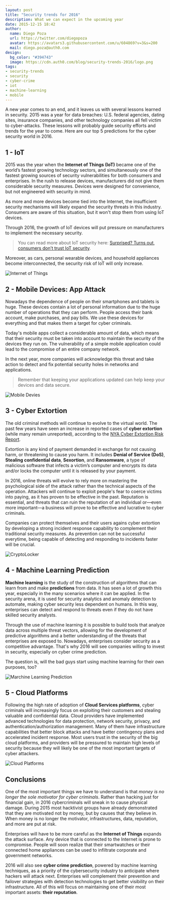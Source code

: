 ```yaml
---
layout: post
title: "Security trends for 2016"
description: What we can expect in the upcoming year
date: 2015-12-15 18:42
author: 
  name: Diego Poza
  url: https://twitter.com/diegopoza
  avatar: https://avatars3.githubusercontent.com/u/604869?v=3&s=200
  mail: diego.poza@auth0.com
design: 
  bg_color: "#394743"
  image: https://cdn.auth0.com/blog/security-trends-2016/logo.png
tags: 
- security-trends
- security
- cyber-crime
- iot
- machine-learning
- mobile
---
```

A new year comes to an end, and it leaves us with several lessons learned in security. 2015 was a year for data breaches: U.S. federal agencies, dating sites, insurance companies, and other technology companies all fell victim to cyber-attacks. These lessons will probably guide security efforts and trends for the year to come. Here are our top 5 predictions for the cyber security world in 2016.

## 1 - IoT
2015 was the year when the **Internet of Things (IoT)** became one of the world’s fastest growing technology sectors, and simultaneously one of the fastest growing sources of security vulnerabilities for both consumers and enterprises. In the rush to release devices, manufacturers did not give them considerable security measures. Devices were designed for convenience, but not engineered with security in mind.

As more and more devices become tied into the Internet, the insufficient security mechanisms will likely expand the security threats in this industry. Consumers are aware of this situation, but it won't stop them from using IoT devices.

Through 2016, the growth of IoT devices will put pressure on manufacturers to implement the necessary security.

> You can read more about IoT security here: [Surprised? Turns out, consumers don’t trust IoT security](https://auth0.com/blog/2015/11/06/surprised-turns-out-consumers-dont-trust-iot-security/).

Moreover, as cars, personal wearable devices, and household appliances become interconnected, the security risk of IoT will only increase.

![Internet of Things](https://cdn.auth0.com/blog/security-trends-2016/iot.png)

## 2 - Mobile Devices: App Attack
Nowadays the dependence of people on their smartphones and tablets is huge. These devices contain a lot of personal information due to the huge number of operations that they can perform. People access their bank account, make purchases, and pay bills. We use these devices for everything and that makes them a target for cyber criminals.

Today's mobile apps collect a considerable amount of data, which means that their security must be taken into account to maintain the security of the devices they run on. The vulnerability of a simple mobile application could lead to the compromise of an entire company network.

In the next year, more companies will acknowledge this threat and take action to detect and fix potential security holes in networks and applications.

> Remember that keeping your applications updated can help keep your devices and data secure.

![Mobile Devies](https://cdn.auth0.com/blog/security-trends-2016/mobile.png)

## 3 - Cyber Extortion
The old criminal methods will continue to evolve to the virtual world. The past few years have seen an increase in reported cases of **cyber extortion** (while many remain unreported), according to the [NYA Cyber Extortion Risk Report](http://www.nyainternational.com/sites/default/files/nya-publications/151027_Cyber_Extortion_Risk_Report_2015_0.pdf). 

Extortion is any kind of payment demanded in exchange for not causing harm, or threatening to cause you harm. It includes **Denial of Service (DoS)**, **Stealing confidential data**,  **Sexortion**, and **Ransomware**, a type of malicious software that infects a victim’s computer and encrypts its data and/or locks the computer until it is released by your payment.

In 2016, online threats will evolve to rely more on mastering the psychological side of the attack rather than the technical aspects of the operation. Attackers will continue to exploit people's fear to coerce victims into paying, as it has proven to be effective in the past. Reputation is essential, and threats that can ruin the reputation of an individual or—even more important—a business will prove to be effective and lucrative to cyber criminals.

Companies can protect themselves and their users agains cyber extortion by developing a strong incident response capability to complement their traditional security measures. As prevention can not be successful everytime, being capable of detecting and responding to incidents faster will be crucial.

![CryptoLocker](https://cdn.auth0.com/blog/security-trends-2016/criptolocker.png)

## 4 - Machine Learning Prediction

**Machine learning** is the study of the construction of algorithms that can learn from and make **predictions** from data. It has seen a lot of growth this year, especially in the many scenarios where it can be applied. In the security arena, it is used for security analytics and anomaly detection to automate, making cyber security less dependent on humans. In this way, enterprises can detect and respond to threats even if they do not have skilled security analysts.

Through the use of machine learning it is possible to build tools that analyze data across multiple threat vectors, allowing for the development of predictive algorithms and a better understanding of the threats that enterprises are exposed to. Nowadays, enterprises consider security as a competitive advantage. That's why 2016 will see companies willing to invest in security, especially on cyber crime prediction.

The question is, will the bad guys start using machine learning for their own purposes, too?

![Marchine Learning Prediction](https://cdn.auth0.com/blog/security-trends-2016/machine-learning.png)

## 5 - Cloud Platforms
Following the high rate of adoption of **Cloud Services platforms**, cyber criminals will increasingly focus on exploiting their customers and stealing valuable and confidential data. Cloud providers have implemented advanced technologies for data protection, network security, privacy, and authentication/authorization management. Many of them have infrastructure capabilities that better block attacks and have better contingency plans and accelerated incident response. Most users trust in the security of the big cloud platforms, and providers will be pressured to maintain high levels of security because they will likely be one of the most important targets of cyber attackers.

![Cloud Platforms](https://cdn.auth0.com/blog/security-trends-2016/cloud-platform.png)

## Conclusions
One of the most important things we have to understand is that _money is no longer the sole motivator for cyber criminals_. Rather than hacking just for financial gain, in 2016 cybercriminals will sneak in to cause physical damage. During 2015 most hacktivist groups have already demonstrated that they are motivated not by money, but by causes that they believe in. When money is no longer the motivator, infrastructures, data, reputation, and more are put at risk.

Enterprises will have to be more careful as the **Internet of Things** expands the attack surface. Any device that is connected to the Internet is prone to compromise. People will soon realize that their smartwatches or their connected home appliances can be used to infiltrate corporate and government networks.

2016 will also see **cyber crime prediction**, powered by machine learning techniques, as a priority of the cybersecurity industry to anticipate where hackers will attack next. Enterprises will complement their prevention and failover strategies with detection technologies to get better visibility on their infrastructure. All of this will focus on maintaining one of their most important assets: **their reputation**.